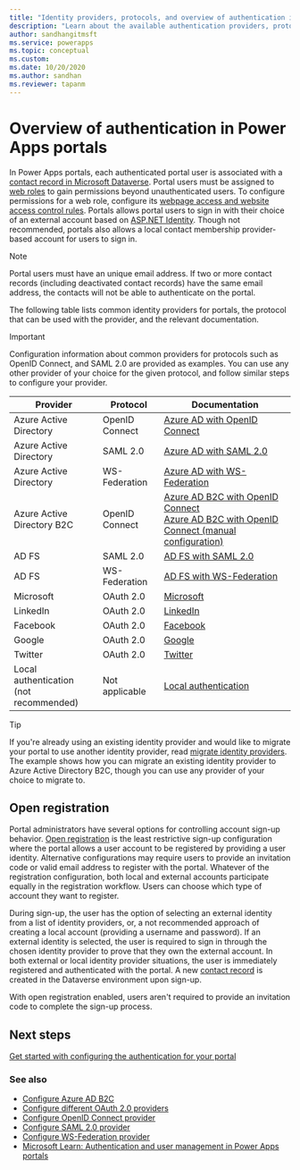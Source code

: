 ```yaml
---
title: "Identity providers, protocols, and overview of authentication in Power Apps portals. | MicrosoftDocs"
description: "Learn about the available authentication providers, protocols, and examples to set up authentication for Power Apps portals."
author: sandhangitmsft
ms.service: powerapps
ms.topic: conceptual
ms.custom: 
ms.date: 10/20/2020
ms.author: sandhan
ms.reviewer: tapanm
---
```


# Overview of authentication in Power Apps portals

In Power Apps portals, each authenticated portal user is associated with a [contact record in Microsoft Dataverse](../../../developer/common-data-service/customer-entities-account-contact.md#contact-entity). Portal users must be assigned to [web roles](create-web-roles.md) to gain permissions beyond unauthenticated users. To configure permissions for a web role, configure its [webpage access and website access control rules](webpage-access-control.md). Portals allows portal users to sign in with their choice of an external account based on [ASP.NET Identity](https://www.asp.net/identity). Though not recommended, portals also allows a local contact membership provider-based account for users to sign in.

> [!NOTE]
> Portal users must have an unique email address. If two or more contact records (including deactivated contact records) have the same email address, the contacts will not be able to authenticate on the portal.

The following table lists common identity providers for portals, the protocol that can be used with the provider, and the relevant documentation.

> [!IMPORTANT]
> Configuration information about common providers for protocols such as OpenID Connect, and SAML 2.0 are provided as examples. You can use any other provider of your choice for the given protocol, and follow similar steps to configure your provider.

| Provider | Protocol | Documentation |
| - | - | - |
| Azure Active Directory | OpenID Connect | [Azure AD with OpenID Connect](configure-openid-settings.md) |
| Azure Active Directory | SAML 2.0 | [Azure AD with SAML 2.0](configure-saml2-settings-azure-ad.md) |
| Azure Active Directory | WS-Federation | [Azure AD with WS-Federation](configure-ws-federation-settings-azure-ad.md) |
| Azure Active Directory B2C | OpenID Connect | [Azure AD B2C with OpenID Connect](configure-azure-ad-b2c-provider.md) <br> [Azure AD B2C with OpenID Connect (manual configuration)](configure-azure-ad-b2c-provider-manual.md) |
| AD FS | SAML 2.0 | [AD FS with SAML 2.0](configure-saml2-settings.md) |
| AD FS | WS-Federation | [AD FS with WS-Federation](configure-ws-federation-settings.md)
| Microsoft | OAuth 2.0 | [Microsoft](configure-oauth2-microsoft.md) |
| LinkedIn | OAuth 2.0 | [LinkedIn](configure-oauth2-linkedin.md) |
| Facebook | OAuth 2.0 | [Facebook](configure-oauth2-facebook.md) |
| Google | OAuth 2.0 | [Google](configure-oauth2-google.md) |
| Twitter | OAuth 2.0 | [Twitter](configure-oauth2-twitter.md) |
| Local authentication <br>(not recommended) | Not applicable | [Local authentication](set-authentication-identity.md) |

> [!TIP]
> If you're already using an existing identity provider and would like to migrate your portal to use another identity provider, read [migrate identity providers](migrate-identity-providers.md). The example shows how you can migrate an existing identity provider to Azure Active Directory B2C, though you can use any provider of your choice to migrate to.

## Open registration

Portal administrators have several options for controlling account sign-up behavior. [Open registration](use-simplified-authentication-configuration.md#general-authentication-settings) is the least restrictive sign-up configuration where the portal allows a user account to be registered by providing a user identity. Alternative configurations may require users to provide an invitation code or valid email address to register with the portal. Whatever of the registration configuration, both local and external accounts participate equally in the registration workflow. Users can choose which type of account they want to register.

During sign-up, the user has the option of selecting an external identity from a list of identity providers, or, a not recommended approach of creating a local account (providing a username and password). If an external identity is selected, the user is required to sign in through the chosen identity provider to prove that they own the external account. In both external or local identity provider situations, the user is immediately registered and authenticated with the portal. A new [contact record](../../../developer/common-data-service/customer-entities-account-contact.md#contact-entity) is created in the Dataverse environment upon sign-up.

With open registration enabled, users aren't required to provide an invitation code to complete the sign-up process.

## Next steps

[Get started with configuring the authentication for your portal](use-simplified-authentication-configuration.md)

### See also

- [Configure Azure AD B2C](configure-azure-ad-b2c-provider.md)
- [Configure different OAuth 2.0 providers](configure-oauth2-provider.md)
- [Configure OpenID Connect provider](configure-openid-provider.md)
- [Configure SAML 2.0 provider](configure-saml2-provider.md)
- [Configure WS-Federation provider](configure-ws-federation-provider.md)
- [Microsoft Learn: Authentication and user management in Power Apps portals](https://docs.microsoft.com/learn/modules/authentication-user-management/)
